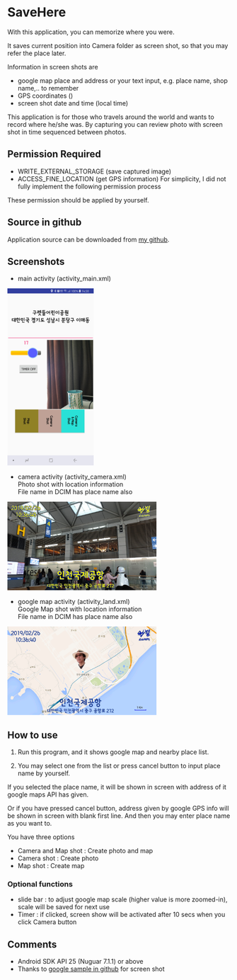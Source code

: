 
# SaveHere

With this application, you can memorize where you were. 

It saves current position into Camera folder as screen shot, so that you may refer the place later.

Information in screen shots are
- google map place and address or your text input, e.g. place name, shop name,.. to remember
- GPS coordinates ()
- screen shot date and time (local time)

This application is for those who travels around the world and wants to record where he/she was. By capturing you can review photo with screen shot in time sequenced between photos.

## Permission Required

- WRITE_EXTERNAL_STORAGE (save captured image)
- ACCESS_FINE_LOCATION (get GPS information)
For simplicity, I did not fully implement the following permission process

These permission should be applied by yourself.

## Source in github

Application source can be downloaded from [my github][1].

[1]: https://github.com/riopapa/SaveHere

## Screenshots

- main activity (activity_main.xml)<br>

<img src="mainActivity.jpg" height="400" alt="mainActivity"/>

- camera activity (activity_camera.xml)<br>
Photo shot with location information<br>File name in DCIM has place name also<br>
<img src="cameraActivity.jpg" height="200" alt="screenShotPhoto"/> 

- google map activity (activity_land.xml)<br>
Google Map shot with location information<br>File name in DCIM has place name also<br>
<img src="googleMap.jpg" height="200" alt="screenShotGoogleMap"/> 

## How to use

1. Run this program, and it shows google map and nearby place list.

2. You may select one from the list or press cancel button to input place name by yourself.

If you selected the place name, it will be shown in screen with address of it google maps API has given.

Or if you have pressed cancel button, address given by google GPS info will be shown in screen with blank first line. And then you may enter place name as you want to.

You have three options

- Camera and Map shot : Create photo and map
- Camera shot : Create photo
- Map shot : Create map

### Optional functions

- slide bar : to adjust google map scale (higher value is more zoomed-in), scale will be saved for next use
- Timer : if clicked, screen show will be activated after 10 secs when you click Camera button

## Comments

- Android SDK API 25 (Nuguar 7.1.1) or above 
- Thanks to [google sample in github][2] for screen shot


[2]: https://github.com/googlesamples/android-ScreenCapture



